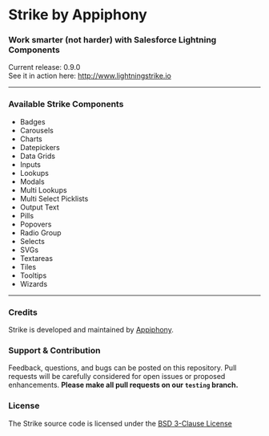 # Strike by Appiphony
### Work smarter (not harder) with Salesforce Lightning Components
Current release: 0.9.0  
See it in action here: <a href="http://www.lightningstrike.io" target="_blank">http://www.lightningstrike.io</a>

---

### Available Strike Components
* Badges
* Carousels
* Charts
* Datepickers
* Data Grids
* Inputs
* Lookups
* Modals
* Multi Lookups
* Multi Select Picklists
* Output Text
* Pills
* Popovers
* Radio Group
* Selects
* SVGs
* Textareas
* Tiles
* Tooltips
* Wizards

---

### Credits
Strike is developed and maintained by <a href="http://appiphony.com" target="_blank">Appiphony</a>.

### Support & Contribution
Feedback, questions, and bugs can be posted on this repository. Pull requests will be carefully considered for open issues or proposed enhancements. **Please make all pull requests on our `testing` branch.**

### License
The Strike source code is licensed under the <a href="http://opensource.org/licenses/BSD-2-Clause" target="_blank">BSD 3-Clause License</a>